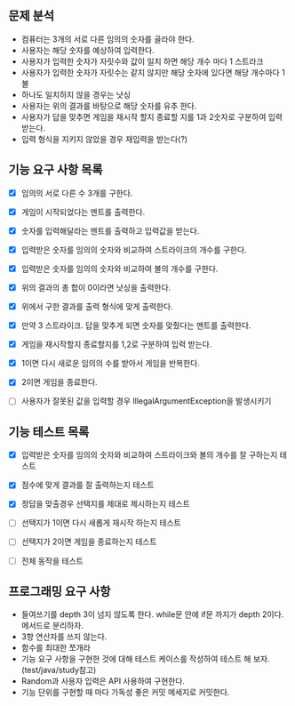 ## 문제 분석

- 컴퓨터는 3개의 서로 다른 임의의 숫자를 골라야 한다.
- 사용자는 해당 숫자를 예상하여 입력한다.
- 사용자가 입력한 숫자가 자릿수와 값이 일치 하면 해당 개수 마다 1 스트라크
- 사용자가 입력한 숫자가 자릿수는 같지 않지만 해당 숫자에 있다면 해당 개수마다 1볼
- 하나도 일치하지 않을 경우는 낫싱
- 사용자는 위의 결과를 바탕으로 해당 숫자를 유추 한다.
- 사용자가 답을 맞추면 게임을 재시작 할지 종료할 지를 1과 2숫자로 구분하여 입력 받는다.
- 입력 형식을 지키지 않았을 경우 재입력을 받는다(?)




## 기능 요구 사항 목록


+ [x] 임의의 서로 다른 수 3개를 구한다.
+ [x] 게임이 시작되었다는 멘트를 출력한다.
+ [x] 숫자를 입력해달라는 멘트를 출력하고 입력값을 받는다.
+ [x] 입력받은 숫자를 임의의 숫자와 비교하여 스트라이크의 개수를 구한다.
+ [x] 입력받은 숫자를 임의의 숫자와 비교하여 볼의 개수를 구한다.
+ [x] 위의 결과의 총 합이 0이라면 낫싱을 출력한다.
+ [x] 위에서 구한 결과를 출력 형식에 맞게 출력한다.
+ [x] 만약 3 스트라이크. 답을 맞추게 되면 숫자를 맞췄다는 멘트를 출력한다.
+ [x] 게임을 재시작할지 종료할지를 1,2로 구분하여 입력 받는다.
+ [x] 1이면 다시 새로운 임의의 수를 받아서 게임을 반복한다.
+ [x] 2이면 게임을 종료한다.
+ [ ] 사용자가 잘못된 값을 입력할 경우 IllegalArgumentException을 발생시키기


## 기능 테스트 목록


+ [x] 입력받은 숫자를 임의의 숫자와 비교하여 스트라이크와 볼의 개수를 잘 구하는지 테스트
+ [x] 점수에 맞게 결과를 잘 출력하는지 테스트 
+ [x] 정답을 맞출경우 선택지를 제대로 제시하는지 테스트
+ [ ] 선택지가 1이면 다시 새롭게 재시작 하는지 테스트
+ [ ] 선택지가 2이면 게임을 종료하는지 테스트
+ [ ] 전체 동작을 테스트





## 프로그래밍 요구 사항

- 들여쓰기를 depth 3이 넘지 않도록 한다. while문 안에 if문 까지가 depth 2이다. 메서드로 분리하자.
- 3항 연산자를 쓰지 않는다.
- 함수를 최대한 쪼개라
- 기능 요구 사항을 구현한 것에 대해 테스트 케이스를 작성하여 테스트 해 보자. (test/java/study참고)
- Random과 사용자 입력은 API 사용하여 구현한다.
- 기능 단위를 구현할 때 마다 가독성 좋은 커밋 메세지로 커밋한다.